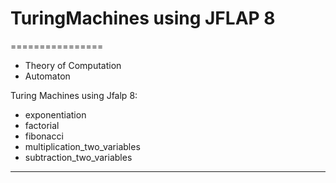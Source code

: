 # TuringMachines using JFLAP 8
================
- Theory of Computation
- Automaton
	


Turing Machines using Jfalp 8:
  - exponentiation
  - factorial
  - fibonacci
  - multiplication_two_variables
  - subtraction_two_variables


----------------


